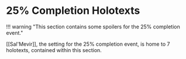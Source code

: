 # 25% Completion Holotexts

!!! warning "This section contains some spoilers for the 25% completion event."

[[Sal'Mevir]], the setting for the 25% completion event, is home to 7 holotexts, contained within this section.
